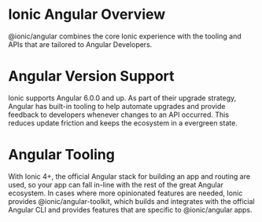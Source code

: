 # Ionic Angular Overview
@ionic/angular combines the core Ionic experience with the tooling and APIs that are tailored to Angular Developers.

# Angular Version Support​
Ionic supports Angular 6.0.0 and up. As part of their upgrade strategy, Angular has built-in tooling to help automate upgrades and provide feedback to developers whenever changes to an API occurred. This reduces update friction and keeps the ecosystem in a evergreen state.

# Angular Tooling​
With Ionic 4+, the official Angular stack for building an app and routing are used, so your app can fall in-line with the rest of the great Angular ecosystem. In cases where more opinionated features are needed, Ionic provides @ionic/angular-toolkit, which builds and integrates with the official Angular CLI and provides features that are specific to @ionic/angular apps.
